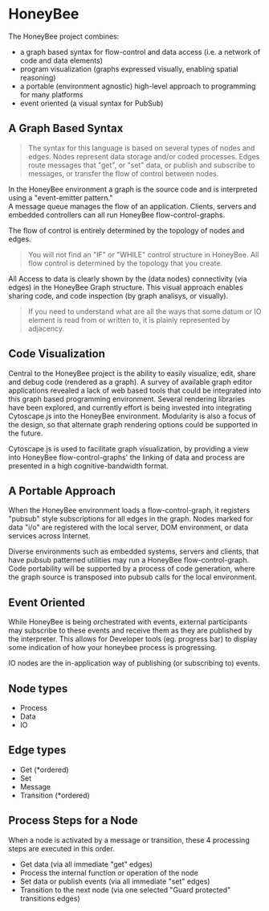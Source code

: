 HoneyBee
========
The HoneyBee project combines: 
 * a graph based syntax for flow-control and data access (i.e. a network of code and data elements)
 * program visualization (graphs expressed visually, enabling spatial reasoning)
 * a portable (environment agnostic) high-level approach to programming for many platforms
 * event oriented (a visual syntax for PubSub)

A Graph Based Syntax
--------------------
>The syntax for this language is based on several types of nodes and edges. Nodes represent data storage and/or coded 
processes. Edges route messages that "get", or "set" data, or publish and subscribe to messages, or transfer the flow 
of control between nodes. 

In the HoneyBee environment a graph is the source code and is interpreted using a "event-emitter pattern."  
A message queue manages the flow of an application. Clients, servers and embedded controllers can all run 
HoneyBee flow-control-graphs. 

The flow of control is entirely determined by the topology of nodes and edges.
>You will not find an "IF" or "WHILE" control structure in HoneyBee. All flow control is determined by the topology that you create.

All Access to data is clearly shown by the (data nodes) connectivity (via edges) in the HoneyBee Graph structure.
This visual approach enables sharing code, and code inspection (by graph analisys, or visually).
>If you need to understand what are all the ways that some datum or IO element is read from or written to, it is plainly represented by adjacency.

Code Visualization
------------------
Central to the HoneyBee project is the ability to easily visualize, edit, share and debug code (rendered as a graph).
A survey of available graph editor applications revealed a lack of web based tools that could be integrated into this graph based 
programming environment. Several rendering libraries have been explored, and currently effort is being invested into integrating 
Cytoscape.js into the HoneyBee environment. Modularity is also a focus of the design, so that alternate graph rendering options could be supported 
in the future.

Cytoscape.js is used to facilitate graph visualization, by providing a view into HoneyBee flow-control-graphs' the linking of data and process are presented in a high cognitive-bandwidth format. 

A Portable Approach
-------------------
When the HoneyBee environment loads a flow-control-graph, it registers "pubsub" style subscriptions for all edges in
the graph. Nodes marked for data "i/o" are registered with the local server, DOM environment, or data services across Internet. 

Diverse environments such as embedded systems, servers and clients, that have pubsub patterned utilities may run a HoneyBee flow-control-graph. 
Code portability will be supported by a process of code generation, where the graph source is transposed into pubsub calls for the local environment.

Event Oriented
--------------
While HoneyBee is being orchestrated with events, external participants 
may subscribe to these events and receive them as they are published by the interpreter.
This allows for Developer tools (eg. progress bar) to display some indication of how your honeybee process is progressing.

IO nodes are the in-application way of publishing (or subscribing to) events.

Node types
----------
 * Process
 * Data
 * IO

Edge types
----------
 * Get (*ordered)
 * Set
 * Message
 * Transition (*ordered)
 
Process Steps for a Node
------------------------
When a node is activated by a message or transition, these 4 processing steps are executed in this order.
 * Get data (via all immediate "get" edges)
 * Process the internal function or operation of the node
 * Set data or publish events (via all immediate "set" edges)
 * Transition to the next node (via one selected "Guard protected" transitions edges)

